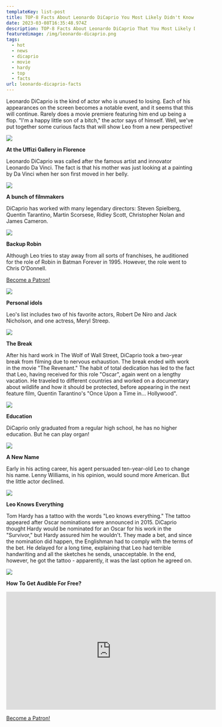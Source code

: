 ```yaml
---
templateKey: list-post
title: TOP-8 Facts About Leonardo DiCaprio You Most Likely Didn't Know!
date: 2023-03-08T16:35:48.974Z
description: TOP-8 Facts About Leonardo DiCaprio That You Most Likely Didn't Know!
featuredimage: /img/leonardo-dicaprio.png
tags:
  - hot
  - news
  - dicaprio
  - movie
  - hardy
  - top
  - facts
url: leonardo-dicaprio-facts
---
```

Leonardo DiCaprio is the kind of actor who is unused to losing. Each of his appearances on the screen becomes a notable event, and it seems that this will continue. Rarely does a movie premiere featuring him end up being a flop. "I'm a happy little son of a bitch," the actor says of himself. Well, we've put together some curious facts that will show Leo from a new perspective!

![](/img/leonardo-dicaprio.png)

**At the Uffizi Gallery in Florence**

Leonardo DiCaprio was called after the famous artist and innovator Leonardo Da Vinci. The fact is that his mother was just looking at a painting by Da Vinci when her son first moved in her belly.

![](/img/leonardo-dicaprio-02.webp)

**A bunch of filmmakers**

DiCaprio has worked with many legendary directors: Steven Spielberg, Quentin Tarantino, Martin Scorsese, Ridley Scott, Christopher Nolan and James Cameron.

![](/img/leonardo-dicaprio-03.webp)

**Backup Robin**

Although Leo tries to stay away from all sorts of franchises, he auditioned for the role of Robin in Batman Forever in 1995. However, the role went to Chris O'Donnell.

<a href="https://www.patreon.com/bePatron?u=79936642" data-patreon-widget-type="become-patron-button">Become a Patron!</a>

![](/img/leonardo-dicaprio-03.png)

**Personal idols**

Leo's list includes two of his favorite actors, Robert De Niro and Jack Nicholson, and one actress, Meryl Streep.

![](/img/white-devil-scorsese-04.webp)

**The Break**

After his hard work in The Wolf of Wall Street, DiCaprio took a two-year break from filming due to nervous exhaustion. The break ended with work in the movie "The Revenant." The habit of total dedication has led to the fact that Leo, having received for this role "Oscar", again went on a lengthy vacation. He traveled to different countries and worked on a documentary about wildlife and how it should be protected, before appearing in the next feature film, Quentin Tarantino's "Once Upon a Time in... Hollywood".

![](/img/leonardo-dicaprio-04.png)

**Education**

DiCaprio only graduated from a regular high school, he has no higher education. But he can play organ!

![](/img/leonardo-dicaprio-05.png)

**A New Name**

Early in his acting career, his agent persuaded ten-year-old Leo to change his name. Lenny Williams, in his opinion, would sound more American. But the little actor declined.

![](/img/leonardo-dicaprio-06.png)

**Leo Knows Everything**

Tom Hardy has a tattoo with the words "Leo knows everything." The tattoo appeared after Oscar nominations were announced in 2015. DiCaprio thought Hardy would be nominated for an Oscar for his work in the "Survivor," but Hardy assured him he wouldn't. They made a bet, and since the nomination did happen, the Englishman had to comply with the terms of the bet. He delayed for a long time, explaining that Leo had terrible handwriting and all the sketches he sends, unacceptable. In the end, however, he got the tattoo - apparently, it was the last option he agreed on.

![](/img/white-devil-scorsese-05.webp)

**How To Get Audible For Free?** 

<div class="video-container"><iframe width="560" height="315" src="https://www.youtube.com/embed/DX3Cwge33Ks" title="YouTube video player" frameborder="0" allow="accelerometer; autoplay; clipboard-write; encrypted-media; gyroscope; picture-in-picture; web-share" allowfullscreen></iframe></div>

<a href="https://www.patreon.com/bePatron?u=79936642" data-patreon-widget-type="become-patron-button">Become a Patron!</a>